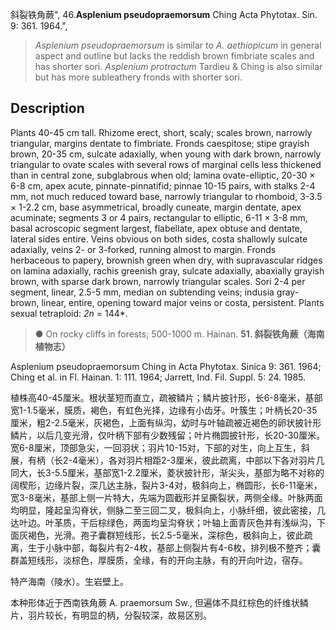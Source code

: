 斜裂铁角蕨",
46.**Asplenium pseudopraemorsum** Ching Acta Phytotax. Sin. 9: 361. 1964.",

> *Asplenium pseudopraemorsum* is similar to *A. aethiopicum* in general aspect and outline but lacks the reddish brown fimbriate scales and has shorter sori. *Asplenium protractum* Tardieu &amp; Ching is also similar but has more subleathery fronds with shorter sori.

## Description
Plants 40-45 cm tall. Rhizome erect, short, scaly; scales brown, narrowly triangular, margins dentate to fimbriate. Fronds caespitose; stipe grayish brown, 20-35 cm, sulcate adaxially, when young with dark brown, narrowly triangular to ovate scales with several rows of marginal cells less thickened than in central zone, subglabrous when old; lamina ovate-elliptic, 20-30 × 6-8 cm, apex acute, pinnate-pinnatifid; pinnae 10-15 pairs, with stalks 2-4 mm, not much reduced toward base, narrowly triangular to rhomboid, 3-3.5 × 1-2.2 cm, base asymmetrical, broadly cuneate, margin dentate, apex acuminate; segments 3 or 4 pairs, rectangular to elliptic, 6-11 × 3-8 mm, basal acroscopic segment largest, flabellate, apex obtuse and dentate, lateral sides entire. Veins obvious on both sides, costa shallowly sulcate adaxially, veins 2- or 3-forked, running almost to margin. Fronds herbaceous to papery, brownish green when dry, with supravascular ridges on lamina adaxially, rachis greenish gray, sulcate adaxially, abaxially grayish brown, with sparse dark brown, narrowly triangular scales. Sori 2-4 per segment, linear, 2.5-5 mm, median on subtending veins; indusia gray-brown, linear, entire, opening toward major veins or costa, persistent. Plants sexual tetraploid: *2n* = 144*.

> ● On rocky cliffs in forests; 500-1000 m. Hainan.
**51. 斜裂铁角蕨（海南植物志）**

Asplenium pseudopraemorsum Ching in Acta Phytotax. Sinica 9: 361. 1964; Ching et al. in Fl. Hainan. 1: 111. 1964; Jarrett, Ind. Fil. Suppl. 5: 24. 1985.

植株高40-45厘米。根状茎短而直立，疏被鳞片；鳞片披针形，长6-8毫米，基部宽1-1.5毫米，膜质，褐色，有虹色光择，边缘有小齿牙。叶簇生；叶柄长20-35厘米，粗2-2.5毫米，灰褐色，上面有纵沟，幼时与叶轴疏被近褐色的卵状披针形鳞片，以后几变光滑，仅叶柄下部有少数残留；叶片椭圆披针形，长20-30厘米。宽6-8厘米，顶部急尖，一回羽状；羽片10-15对，下部的对生，向上互生，斜展，有柄（长2-4毫米），各对羽片相距2-3厘米，彼此疏离，中部以下各对羽片几同大，长3-5.5厘米，基部宽1-2.2厘米，菱状披针形，渐尖头，基部为略不对称的阔楔形，边缘片裂，深几达主脉，裂片3-4对，极斜向上，椭圆形，长6-11毫米，宽3-8毫米，基部上侧一片特大，先端为圆截形并呈撕裂状，两侧全缘。叶脉两面均明显，隆起呈沟脊状，侧脉二至三回二叉，极斜向上，小脉纤细，彼此密接，几达叶边。叶革质，干后棕绿色，两面均呈沟脊状；叶轴上面青灰色并有浅纵沟，下面灰褐色，光滑。孢子囊群短线形，长2.5-5毫米，深棕色，极斜向上，彼此疏离，生于小脉中部，每裂片有2-4枚，基部上侧裂片有4-6枚，排列极不整齐；囊群盖短线形，淡棕色，厚膜质，全缘，有的开向主脉，有的开向叶边，宿存。

特产海南（陵水）。生岩壁上。

本种形体近于西南铁角蕨 A. praemorsum Sw., 但遍体不具红棕色的纤维状鳞片，羽片较长，有明显的柄，分裂较深，故易区别。

